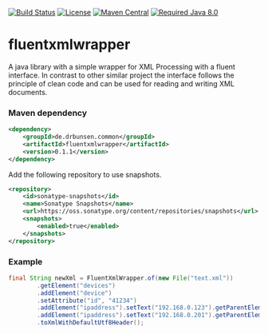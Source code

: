 [![Build Status](https://img.shields.io/travis/askeron/fluentxmlwrapper.svg?style=flat)](https://travis-ci.org/askeron/fluentxmlwrapper)
[![License](https://img.shields.io/github/license/askeron/fluentxmlwrapper.svg?style=flat)](https://github.com/askeron/fluentxmlwrapper/blob/master/LICENSE)
[![Maven Central](https://img.shields.io/maven-central/v/de.drbunsen.common/fluentxmlwrapper.svg?style=flat)](https://mvnrepository.com/artifact/de.drbunsen.common/fluentxmlwrapper)
[![Required Java 8.0](https://img.shields.io/badge/Required-Java%208.0-blue.svg)]()
# fluentxmlwrapper

A java library with a simple wrapper for XML Processing with a fluent interface.
In contrast to other similar project the interface follows the principle of clean code and can be used for reading and writing XML documents.

### Maven dependency

```xml
<dependency>
    <groupId>de.drbunsen.common</groupId>
    <artifactId>fluentxmlwrapper</artifactId>
    <version>0.1.1</version>
</dependency>
```

Add the following repository to use snapshots.

```xml
<repository>
    <id>sonatype-snapshots</id>
    <name>Sonatype Snapshots</name>
    <url>https://oss.sonatype.org/content/repositories/snapshots</url>
    <snapshots>
        <enabled>true</enabled>
    </snapshots>
</repository>
```

### Example

```java
final String newXml = FluentXmlWrapper.of(new File("text.xml"))
        .getElement("devices")
        .addElement("device")
        .setAttribute("id", "41234")
        .addElement("ipaddress").setText("192.168.0.123").getParentElement()
        .addElement("ipaddress").setText("192.168.0.201").getParentElement()
        .toXmlWithDefaultUtf8Header();
```

